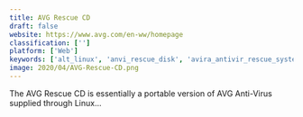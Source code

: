 ```yaml
---
title: AVG Rescue CD
draft: false 
website: https://www.avg.com/en-ww/homepage
classification: ['']
platform: ['Web']
keywords: ['alt_linux', 'anvi_rescue_disk', 'avira_antivir_rescue_system', 'boot_repair_disk', 'diskpatch', 'dr.web_livedisk', 'dual-boot_repair', 'easeus_partition_master', 'easeus_partition_recovery', 'easybcd', 'easyuefi', 'finnix', 'grub2win', 'hirens_bootcd', 'kaspersky_rescue_disk', 'plop_boot_manager', 'rescatux', 'secureaplus', 'super_grub2_disk', 'systemrescuecd', 'ubcd4win', 'ultimate_boot_cd']
image: 2020/04/AVG-Rescue-CD.png
---
```

The AVG Rescue CD is essentially a portable version of AVG Anti-Virus supplied through Linux...